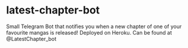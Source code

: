 # latest-chapter-bot
Small Telegram Bot that notifies you when a new chapter of one of your favourite mangas is released!
Deployed on Heroku.
Can be found at @LatestChapter_bot
